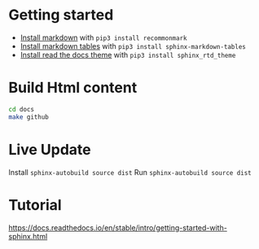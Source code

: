 # Getting started

* [Install markdown](https://docs.readthedocs.io/en/stable/intro/getting-started-with-sphinx.html#using-markdown-with-sphinx) with `pip3 install recommonmark`
* [Install markdown tables](https://github.com/ryanfox/sphinx-markdown-tables/) with `pip3 install sphinx-markdown-tables`
* [Install read the docs theme](https://sphinx-rtd-theme.readthedocs.io/en/latest/installing.html) with `pip3 install sphinx_rtd_theme`

# Build Html content

``` sh
cd docs
make github
```

# Live Update

Install `sphinx-autobuild source dist`
Run `sphinx-autobuild source dist`

# Tutorial

https://docs.readthedocs.io/en/stable/intro/getting-started-with-sphinx.html